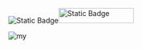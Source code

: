 ![Static Badge](https://img.shields.io/badge/Python-blue?style=for-the-badge&logo=python&logoColor=%23fff64b)[<img alt="Static Badge" src="https://img.shields.io/badge/Discord-%235865F2?style=for-the-badge&logo=discord&logoColor=white&link=https%3A%2F%2Fdiscord.com%2Fusers%2F353166357552168960%2F" width="150" height="30" id="badgeObject">](https://discord.com/users/353166357552168960/)


![my](https://github.com/AkitaSX/AkitaSX/assets/152192392/92a15736-589d-4a3c-af95-f57731072b43)
